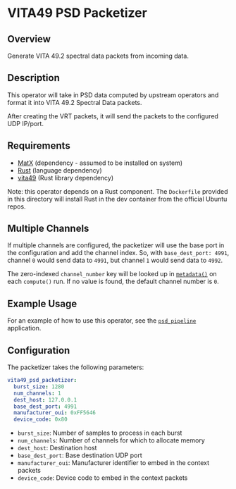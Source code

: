 <!--
SPDX-FileCopyrightText: 2024 Valley Tech Systems, Inc.
SPDX-License-Identifier: Apache-2.0
-->

# VITA49 PSD Packetizer

## Overview

Generate VITA 49.2 spectral data packets from incoming data.

## Description

This operator will take in PSD data computed by upstream operators
and format it into VITA 49.2 Spectral Data packets.

After creating the VRT packets, it will send the packets to the configured
UDP IP/port.

## Requirements

- [MatX](https://github.com/NVIDIA/MatX) (dependency - assumed to be installed on system)
- [Rust](https://www.rust-lang.org/) (language dependency)
- [vita49](https://github.com/voyager-tech-inc/vita49-rs) (Rust library dependency)

Note: this operator depends on a Rust component. The `Dockerfile` provided
in this directory will install Rust in the dev container from the official
Ubuntu repos.

## Multiple Channels

If multiple channels are configured, the packetizer will use the base port
in the configuration and add the channel index. So, with `base_dest_port: 4991`,
channel `0` would send data to `4991`, but channel `1` would send data to `4992`.

The zero-indexed `channel_number` key will be looked up in [`metadata()`](https://docs.nvidia.com/holoscan/sdk-user-guide/holoscan_create_app.html#dynamic-application-metadata)
on each `compute()` run. If no value is found, the default channel number is `0`.

## Example Usage

For an example of how to use this operator, see the
[`psd_pipeline`](../../applications/psd_pipeline) application.

## Configuration

The packetizer takes the following parameters:

```yaml
vita49_psd_packetizer:
  burst_size: 1280
  num_channels: 1
  dest_host: 127.0.0.1
  base_dest_port: 4991
  manufacturer_oui: 0xFF5646
  device_code: 0x80
```

- `burst_size`: Number of samples to process in each burst
- `num_channels`: Number of channels for which to allocate memory
- `dest_host`: Destination host
- `base_dest_port`: Base destination UDP port
- `manufacturer_oui`: Manufacturer identifier to embed in the context packets
- `device_code`: Device code to embed in the context packets
